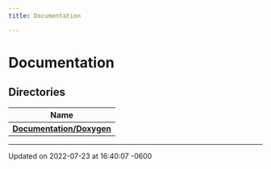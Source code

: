 ```yaml
---
title: Documentation

---
```


# Documentation



## Directories

| Name           |
| -------------- |
| **[Documentation/Doxygen](../Files/dir_82b7eea2627757703ae9d649bc5dbcc3.md#dir-documentation/doxygen)**  |






-------------------------------

Updated on 2022-07-23 at 16:40:07 -0600
